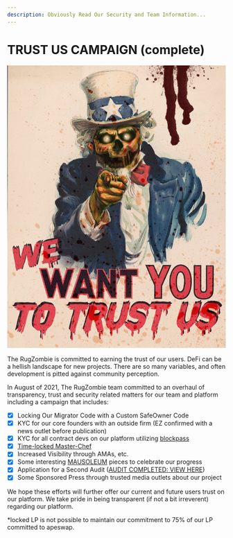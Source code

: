 ```yaml
---
description: Obviously Read Our Security and Team Information...
---
```


# TRUST US CAMPAIGN (complete)

![](../.gitbook/assets/wewanttrust.jpg)

The RugZombie is committed to earning the trust of our users. DeFi can be a hellish landscape for new projects. There are so many variables, and often development is pitted against community perception.&#x20;

In August of 2021, The RugZombie team committed to an overhaul of transparency, trust and security related matters for our team and platform including a campaign that includes:&#x20;

* [x] Locking Our Migrator Code with a Custom SafeOwner Code
* [x] KYC for our core founders with an outside firm (EZ confirmed with a news outlet before publication)&#x20;
* [x] KYC for all contract devs on our platform utilizing [blockpass](https://blockpass.org)
* [x] [Time-locked Master-Chef](basic-team-security-information/)
* [x] Increased Visibility through AMAs, etc.
* [x] Some interesting [MAUSOLEUM](../basic-information/main-features/mausoleum.md) pieces to celebrate our progress
* [x] Application for a Second Audit ([AUDIT COMPLETED: VIEW HERE](https://rugzombie.gitbook.io/docs/security-and-team-information/basic-team-security-information/audits))
* [x] Some Sponsored Press through trusted media outlets about our project

We hope these efforts will further offer our current and future users trust on our platform. We take pride in being transparent (if not a bit irreverent) regarding our platform.

&#x20;\*locked LP is not possible to maintain our commitment to 75% of our LP committed to apeswap.&#x20;

